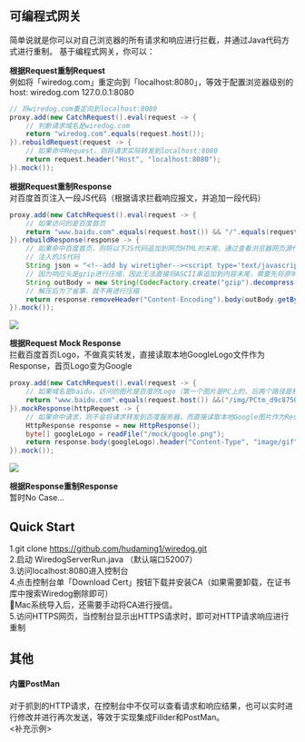 ## 可编程式网关
简单说就是你可以对自己浏览器的所有请求和响应进行拦截，并通过Java代码方式进行重制。
基于编程式网关，你可以：

**根据Request重制Request**    
例如将「wiredog.com」重定向到「localhost:8080」，等效于配置浏览器级别的host:   wiredog.com    127.0.0.1:8080  

```java
// 将wiredog.com重定向到localhost:8080
proxy.add(new CatchRequest().eval(request -> {
    // 判断请求域名是wiredog.com
    return "wiredog.com".equals(request.host());
}).rebuildRequest(request -> {
    // 如果命中Request，则将请求实际转发到localhost:8080
    return request.header("Host", "localhost:8080");
}).mock());
```

**根据Request重制Response**    
对百度首页注入一段JS代码（根据请求拦截响应报文，并追加一段代码）
```java
proxy.add(new CatchRequest().eval(request -> {
    // 如果访问的是百度首页
    return "www.baidu.com".equals(request.host()) && "/".equals(request.uri());
}).rebuildResponse(response -> {
    // 如果命中百度首页，则将以下JS代码追加到网页HTML的末尾，通过查看浏览器网页源代码也会发现在末尾处多了一段JS
    // 注入的JS代码
    String json = "<!--add by wiretigher--><script type='text/javascript'>alert('Wiredog say hello');</script>";
    // 因为响应头是gzip进行压缩，因此无法直接将ASCII串追加到内容末尾，需要先将原响应报文解压，在将JS追加到末尾
    String outBody = new String(CodecFactory.create("gzip").decompress(response.body())) + json;
    // 解压后为了省事，就不再进行压缩
    return response.removeHeader("Content-Encoding").body(outBody.getBytes());
}).mock());
```
![](https://github.com/hudaming1/wiredog/blob/master/Show2.png)

**根据Request Mock Response**    
拦截百度首页Logo，不做真实转发，直接读取本地GoogleLogo文件作为Response，首页Logo变为Google
```java
proxy.add(new CatchRequest().eval(request -> {
    // 如果域名是baidu，访问的图片是百度的Logo（第一个图片是PC上的，后两个路径是移动端的Logo）
    return "www.baidu.com".equals(request.host()) &&("/img/PCtm_d9c8750bed0b3c7d089fa7d55720d6cf.png".equals(request.uri()) || "/img/flexible/logo/pc/result.png".equals(request.uri()) || "/img/flexible/logo/pc/result@2.png".equals(request.uri()));
}).mockResponse(httpRequest -> {
    // 如果命中请求，则不会将请求转发到百度服务器，而直接读取本地Google图片作为Response返回。
    HttpResponse response = new HttpResponse();
    byte[] googleLogo = readFile("/mock/google.png");
    return response.body(googleLogo).header("Content-Type", "image/gif");
}).mock());
```
![](https://github.com/hudaming1/wiredog/blob/master/Show.png)

**根据Response重制Response**  
暂时No Case...

## Quick Start
1.git clone https://github.com/hudaming1/wiredog.git   
2.启动 WiredogServerRun.java （默认端口52007）   
3.访问localhost:8080进入控制台    
4.点击控制台单「Download Cert」按钮下载并安装CA（如果需要卸载，在证书库中搜索Wiredog删除即可）   
🌟Mac系统导入后，还需要手动将CA进行授信。    
5.访问HTTPS网页，当控制台显示出HTTPS请求时，即可对HTTP请求响应进行重制   

## 其他
#### 内置PostMan
对于抓到的HTTP请求，在控制台中不仅可以查看请求和响应结果，也可以实时进行修改并进行再次发送，等效于实现集成Fillder和PostMan。   
<补充示例>
